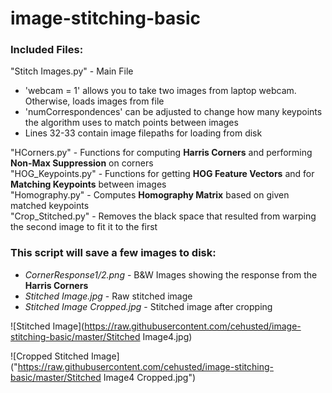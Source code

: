 # image-stitching-basic

### Included Files:
"Stitch Images.py" - Main File
* 'webcam = 1' allows you to take two images from laptop webcam. Otherwise, loads images from file
* 'numCorrespondences' can be adjusted to change how many keypoints the algorithm uses to match points between images
* Lines 32-33 contain image filepaths for loading from disk

"HCorners.py" - Functions for computing __Harris Corners__ and performing __Non-Max Suppression__ on corners  
"HOG_Keypoints.py" - Functions for getting __HOG Feature Vectors__ and for __Matching Keypoints__ between images  
"Homography.py" - Computes __Homography Matrix__ based on given matched keypoints  
"Crop_Stitched.py" - Removes the black space that resulted from warping the second image to fit it to the first

### This script will save a few images to disk:
* _CornerResponse1/2.png_ - B&W Images showing the response from the __Harris Corners__
* _Stitched Image.jpg_ - Raw stitched image
* _Stitched Image Cropped.jpg_ - Stitched image after cropping

![Stitched Image](https://raw.githubusercontent.com/cehusted/image-stitching-basic/master/Stitched Image4.jpg)

![Cropped Stitched Image]("https://raw.githubusercontent.com/cehusted/image-stitching-basic/master/Stitched Image4 Cropped.jpg")

